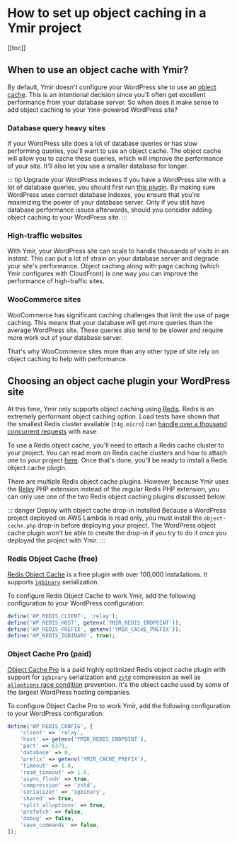 # How to set up object caching in a Ymir project

[[toc]]

## When to use an object cache with Ymir?

By default, Ymir doesn't configure your WordPress site to use an [object cache][1]. This is an intentional decision since you'll often get excellent performance from your database server. So when does it make sense to add object caching to your Ymir-powered WordPress site?

### Database query heavy sites

If your WordPress site does a lot of database queries or has slow performing queries, you'll want to use an object cache. The object cache will allow you to cache these queries, which will improve the performance of your site. It'll also let you use a smaller database for longer.

::: tip Upgrade your WordPress indexes
If you have a WordPress site with a lot of database queries, you should first run [this plugin][2]. By making sure WordPress uses correct database indexes, you ensure that you're maximizing the power of your database server. Only if you still have database performance issues afterwards, should you consider adding object caching to your WordPress site.
:::

### High-traffic websites

With Ymir, your WordPress site can scale to handle thousands of visits in an instant. This can put a lot of strain on your database server and degrade your site's performance. Object caching along with page caching (which Ymir configures with CloudFront) is one way you can improve the performance of high-traffic sites.

### WooCommerce sites

WooCommerce has significant caching challenges that limit the use of page caching. This means that your database will get more queries than the average WordPress site. These queries also tend to be slower and require more work out of your database server.

That's why WooCommerce sites more than any other type of site rely on object caching to help with performance.

## Choosing an object cache plugin your WordPress site

At this time, Ymir only supports object caching using [Redis][3]. Redis is an extremely performant object caching option. Load tests have shown that the smallest Redis cluster available (`t4g.micro`) can [handle over a thousand concurrent requests][4] with ease.

To use a Redis object cache, you'll need to attach a Redis cache cluster to your project. You can read more on Redis cache clusters and how to attach one to your project [here][5]. Once that's done, you'll be ready to install a Redis object cache plugin. 

There are multiple Redis object cache plugins. However, because Ymir uses the [Relay][6] PHP extension instead of the regular Redis PHP extension, you can only use one of the two Redis object caching plugins discussed below.

::: danger Deploy with object cache drop-in installed
Because a WordPress project deployed on AWS Lambda is read only, you must install the `object-cache.php` drop-in before deploying your project. The WordPress object cache plugin won't be able to create the drop-in if you try to do it once you deployed the project with Ymir.
:::

### Redis Object Cache (free)

[Redis Object Cache][7] is a free plugin with over 100,000 installations. It supports [`igbinary`][8] serialization.

To configure Redis Object Cache to work Ymir, add the following configuration to your WordPress configuration:

```php
define('WP_REDIS_CLIENT', 'relay');
define('WP_REDIS_HOST', getenv('YMIR_REDIS_ENDPOINT'));
define('WP_REDIS_PREFIX', getenv('YMIR_CACHE_PREFIX'));
define('WP_REDIS_IGBINARY', true);
```

### Object Cache Pro (paid)

[Object Cache Pro][9] is a paid highly optimized Redis object cache plugin with support for `igbinary` serialization and [`zstd`][10] compression as well as [`alloptions` race condition][11] prevention. It's the object cache used by some of the largest WordPress hosting companies.

To configure Object Cache Pro to work Ymir, add the following configuration to your WordPress configuration:

```php
define('WP_REDIS_CONFIG', [
    'client' => 'relay',
    'host' => getenv('YMIR_REDIS_ENDPOINT'),
    'port' => 6379,
    'database' => 0,
    'prefix' => getenv('YMIR_CACHE_PREFIX'),
    'timeout' => 1.0,
    'read_timeout' => 1.0,
    'async_flush' => true,
    'compression' => 'zstd',
    'serializer' => 'igbinary',
    'shared' => true,
    'split_alloptions' => true,
    'prefetch' => false,
    'debug' => false,
    'save_commands' => false,
]);
```

[1]: https://developer.wordpress.org/reference/classes/wp_object_cache/
[2]: https://wordpress.org/plugins/index-wp-mysql-for-speed/
[3]: https://redis.io
[4]: https://twitter.com/twigpress/status/1395774378080604162
[5]: ../team-resources/caches.html
[6]: https://relay.so/
[7]: https://wordpress.org/plugins/redis-cache
[8]: https://github.com/igbinary/igbinary
[9]: https://objectcache.pro/
[10]: https://github.com/facebook/zstd
[11]: https://core.trac.wordpress.org/ticket/31245
